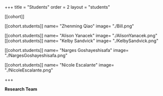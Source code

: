 +++
title = "Students"
order = 2
layout = "students"

[[cohort]]

[[cohort.students]]
name= "Zhenming Qiao"
image= "./Bill.png"

[[cohort.students]]
name= "Alison Yanacek"
image= "./AlisonYanacek.png"
[[cohort.students]]
name= "Kelby Sandvick"
image= "./KelbySandvick.png"

[[cohort.students]]
name= "Narges Goshayeshisafa"
image= "./NargesGoshayeshisafa.png"

[[cohort.students]]
name= "Nicole Escalante"
image= "./NicoleEscalante.png"




+++


**Research Team**



